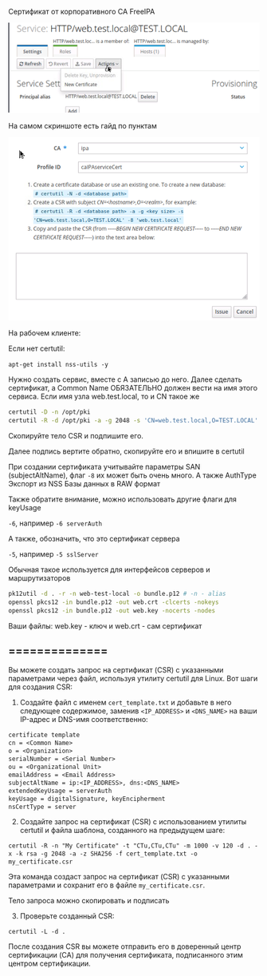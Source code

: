 Сертификат от корпоративного CA FreeIPA

![](cert1.png)

На самом скриншоте есть гайд по пунктам

![](cert2.png)

На рабочем клиенте:

Если нет certutil:

`apt-get install nss-utils -y`

Нужно создать сервис, вместе с А записью до него. Далее сделать сертификат, а Common Name ОБЯЗАТЕЛЬНО должен вести на имя этого сервиса. Если имя узла web.test.local, то и CN такое же

```bash
certutil -D -n /opt/pki
certutil -R -d /opt/pki -a -g 2048 -s 'CN=web.test.local,O=TEST.LOCAL' -8 'web.test.local' # -8 - subjectAltName Может быть много SAN`ов
```

Скопируйте тело CSR и подпишите его.

Далее подпись вертите обратно, скопируйте его и впишите в certutil

При создании сертификата учитывайте параметры SAN (subjectAltName), флаг `-8` их может быть очень много. А также AuthType
Экспорт из NSS Базы данных в RAW формат

Также обратите внимание, можно использовать другие флаги для keyUsage

`-6`, например `-6 serverAuth`

А также, обозначить, что это сертификат сервера

`-5`, например `-5 sslServer`

Обычная такое используется для интерфейсов серверов и маршрутизаторов

```bash
pk12util -d . -r -n web-test-local -o bundle.p12 # -n - alias
openssl pkcs12 -in bundle.p12 -out web.crt -clcerts -nokeys
openssl pkcs12 -in bundle.p12 -out web.key -nocerts -nodes
```

Ваши файлы: web.key - ключ и web.crt - сам сертификат

## ==============

Вы можете создать запрос на сертификат (CSR) с указанными параметрами через файл, используя утилиту certutil для Linux. Вот шаги для создания CSR:

1. Создайте файл с именем `cert_template.txt` и добавьте в него следующее содержимое, заменив `<IP_ADDRESS>` и `<DNS_NAME>` на ваши IP-адрес и DNS-имя соответственно:

```
certificate template
cn = <Common Name>
o = <Organization>
serialNumber = <Serial Number>
ou = <Organizational Unit>
emailAddress = <Email Address>
subjectAltName = ip:<IP_ADDRESS>, dns:<DNS_NAME>
extendedKeyUsage = serverAuth
keyUsage = digitalSignature, keyEncipherment
nsCertType = server
```

2. Создайте запрос на сертификат (CSR) с использованием утилиты certutil и файла шаблона, созданного на предыдущем шаге:

```
certutil -R -n "My Certificate" -t "CTu,CTu,CTu" -m 1000 -v 120 -d . -x -k rsa -g 2048 -a -z SHA256 -f cert_template.txt -o my_certificate.csr
```

Эта команда создаст запрос на сертификат (CSR) с указанными параметрами и сохранит его в файле `my_certificate.csr`.

Тело запроса можно скопировать и подписать

3. Проверьте созданный CSR:

```
certutil -L -d .
```

После создания CSR вы можете отправить его в доверенный центр сертификации (CA) для получения сертификата, подписанного этим центром сертификации.
